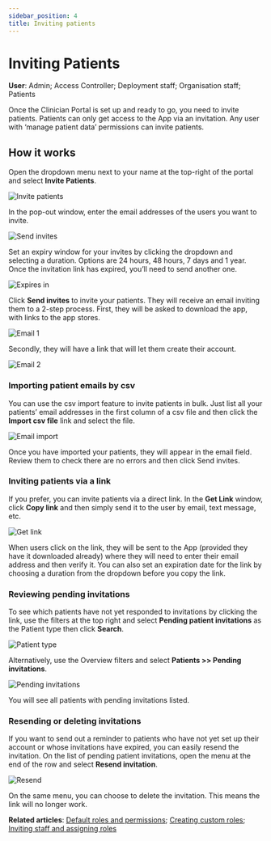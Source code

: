 ```yaml
---
sidebar_position: 4
title: Inviting patients
---
```

# Inviting Patients
**User**: Admin; Access Controller; Deployment staff; Organisation staff; Patients

Once the Clinician Portal is set up and ready to go, you need to invite patients. Patients can only get access to the App via an invitation. Any user with ‘manage patient data’ permissions can invite patients. 
## How it works​
Open the dropdown menu next to your name at the top-right of the portal and select **Invite Patients**.

![Invite patients](./assets/InvitingPatient01.png)

In the pop-out window, enter the email addresses of the users you want to invite.

![Send invites](./assets/InvitingPatient02.png)

Set an expiry window for your invites by clicking the dropdown and selecting a duration. Options are 24 hours, 48 hours, 7 days and 1 year. Once the invitation link has expired, you’ll need to send another one.

![Expires in](./assets/InvitingPatient03.png)

Click **Send invites** to invite your patients. They will receive an email inviting them to a 2-step process. First, they will be asked to download the app, with links to the app stores.

![Email 1](./assets/InvitingPatient04.png)

Secondly, they will have a link that will let them create their account.

![Email 2](./assets/InvitingPatient05.png)

### Importing patient emails by csv
You can use the csv import feature to invite patients in bulk. Just list all your patients’ email addresses in the first column of a csv file and then click the **Import csv file** link and select the file. 

![Email import](./assets/InvitingPatient06.png)

Once you have imported your patients, they will appear in the email field. Review them to check there are no errors and then click Send invites. 

### Inviting patients via a link
If you prefer, you can invite patients via a direct link. In the **Get Link** window, click **Copy link** and then simply send it to the user by email, text message, etc. 

![Get link](./assets/InvitingPatient07.png)

When users click on the link, they will be sent to the App (provided they have it downloaded already) where they will need to enter their email address and then verify it.
You can also set an expiration date for the link by choosing a duration from the dropdown before you copy the link.
### Reviewing pending invitations
To see which patients have not yet responded to invitations by clicking the link, use the filters at the top right and select **Pending patient invitations** as the Patient type then click **Search**.

![Patient type](./assets/InvitingPatient08.png)

Alternatively, use the Overview filters and select **Patients >> Pending invitations**.

![Pending invitations](./assets/InvitingPatient09.png)

You will see all patients with pending invitations listed.
### Resending or deleting invitations
If you want to send out a reminder to patients who have not yet set up their account or whose invitations have expired, you can easily resend the invitation. On the list of pending patient invitations, open the menu at the end of the row and select **Resend invitation**.

![Resend](./assets/InvitingPatient10.png)

On the same menu, you can choose to delete the invitation. This means the link will no longer work.

**Related articles**: [Default roles and permissions](data-collection/clinician-portal/roles-and-permissions/default-roles-and-permissions.md); [Creating custom roles](data-collection/clinician-portal/roles-and-permissions/creating-custom-roles.md); [Inviting staff and assigning roles](data-collection/clinician-portal/roles-and-permissions/inviting-staff-and-assigning-roles.md) 
